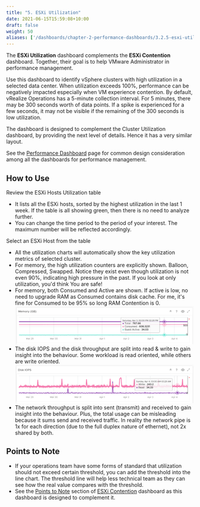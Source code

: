 ```yaml
---
title: "5. ESXi Utilization"
date: 2021-06-15T15:59:08+10:00
draft: false
weight: 50
aliases: ['/dashboards/chapter-2-performance-dashboards/3.2.5-esxi-utilization']
---
```


The **ESXi Utilization** dashboard complements the **ESXi Contention** dashboard. Together, their goal is to help VMware Administrator in performance management.

Use this dashboard to identify vSphere clusters with high utilization in a selected data center. When utilization exceeds 100%, performance can be negatively impacted especially when VM experience contention. By default, vRealize Operations has a 5-minute collection interval. For 5 minutes, there may be 300 seconds worth of data points. If a spike is experienced for a few seconds, it may not be visible if the remaining of the 300 seconds is low utilization.

The dashboard is designed to complement the Cluster Utilization dashboard, by providing the next level of details. Hence it has a very similar layout.

See the [Performance Dashboard](/dashboards/chapter-2-performance-dashboards/) page for common design consideration among all the dashboards for performance management.

## How to Use

Review the ESXi Hosts Utilization table

- It lists all the ESXi hosts, sorted by the highest utilization in the last 1 week. If the table is all showing green, then there is no need to analyze further.
- You can change the time period to the period of your interest. The maximum number will be reflected accordingly.

Select an ESXi Host from the table

- All the utilization charts will automatically show the key utilization metrics of selected cluster.
- For memory, the high utilization counters are explicitly shown. Balloon, Compressed, Swapped. Notice they exist even though utilization is not even 90%, indicating high pressure in the past. If you look at only utilization, you'd think You are safe!
- For memory, both Consumed and Active are shown. If active is low, no need to upgrade RAM as Consumed contains disk cache. For me, it's fine for Consumed to be 95% so long RAM Contention is 0.
![ESXi Memory](3.2.5-fig-1.png)
- The disk IOPS and the disk throughput are split into read & write to gain insight into the behaviour. Some workload is read oriented, while others are write oriented.
![Disk IOPS](3.2.5-fig-2.png)
- The network throughput is split into sent (transmit) and received to gain insight into the behaviour. Plus, the total usage can be misleading because it sums send and received traffic. In reality the network pipe is 1x for each direction (due to the full duplex nature of ethernet), not 2x shared by both.

## Points to Note

- If your operations team have some forms of standard that utilization should not exceed certain threshold, you can add the threshold into the line chart. The threshold line will help less technical team as they can see how the real value compares with the threshold.
- See the [Points to Note](/dashboards/chapter-2-performance-dashboards/3.2.4-esxi-contention/#points-to-note) section of [ESXi Contention](/dashboards/chapter-2-performance-dashboards/3.2.4-esxi-contention) dashboard as this dashboard is designed to complement it.

